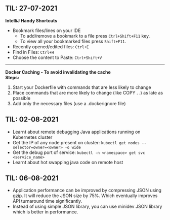 ## TIL: 27-07-2021
**IntelliJ Handy Shortcuts**
* Bookmark files/lines on your IDE<br>
  * To add/remove a bookmark to a file press `Ctrl+Shift+F11` key.
  * To view all your bookmarked files press `Shift+F11`.
* Recently opened/edited files: `Ctrl+E`
* Find in Files: `Ctrl+H`
* Choose the content to Paste: `Ctrl+Shift+V`
---
**Docker Caching - To avoid invalidating the cache**<br>
**Steps:**
 1. Start your Dockerfile with commands that are less likely to change
 2. Place commands that are more likely to change (like COPY . .) as late as possible
 3. Add only the necessary files (use a .dockerignore file)

## TIL: 02-08-2021
- Learnt about remote debugging Java applications running on Kubernetes cluster
- Get the IP of any node present on cluster: `kubectl get nodes --selector=owner=<owner> -o wide`
- Get the debug port of service: `kubectl -n <namespace> get svc <service_name>`
- Learnt about hot swapping java code on remote host

## TIL: 06-08-2021
- Application performance can be improved by compressing JSON using gzip. It will reduce the JSON size by 75%. Which eventually improves API turnaround time significantly.
- Instead of using simple JSON library, you can use minidev JSON library which is better in performance.
